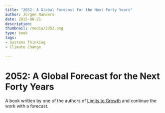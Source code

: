 ```yaml
---
title: "2052: A Global Forecast for the Next Forty Years"
author: Jörgen Randers
date: 2015-08-21
description: 
thumbnail: /media/2052.png
type: book
tags:
- Systems Thinking
- Climate Change

---
```


# 2052: A Global Forecast for the Next Forty Years

A book written by one of the authors of [Limits to Growth](/limits-to-growth) and continue the work with a forecast.